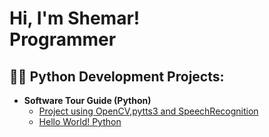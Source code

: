 <h1>Hi, I'm Shemar! <br/>Programmer</h1>

<h2>👨‍💻 Python Development Projects:</h2>

- <b>Software Tour Guide (Python)</b>
  - [Project using OpenCV,pytts3 and SpeechRecognition](https://github.com/NeerDetective/Tour-Guide)
  -  [Hello World! Python](https://github.com/NeerDetective/Tour-Guide)



<!--
**joshmadakor1/joshmadakor1** is a ✨ _special_ ✨ repository because its `README.md` (this file) appears on your GitHub profile.

Here are some ideas to get you started:

- 🔭 I’m currently working on ...
- 🌱 I’m currently learning ...
- 👯 I’m looking to collaborate on ...
- 🤔 I’m looking for help with ...
- 💬 Ask me about ...
- 📫 How to reach me: ...
- 😄 Pronouns: ...
- ⚡ Fun fact: ...
-->
